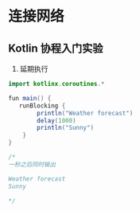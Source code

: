 # 连接网络

## Kotlin 协程入门实验

1. 延期执行

```java
import kotlinx.coroutines.*

fun main() {
   runBlocking {
        println("Weather forecast")
        delay(1000)
        println("Sunny")
    }
}

/* 
一秒之后同时输出

Weather forecast
Sunny

*/
```